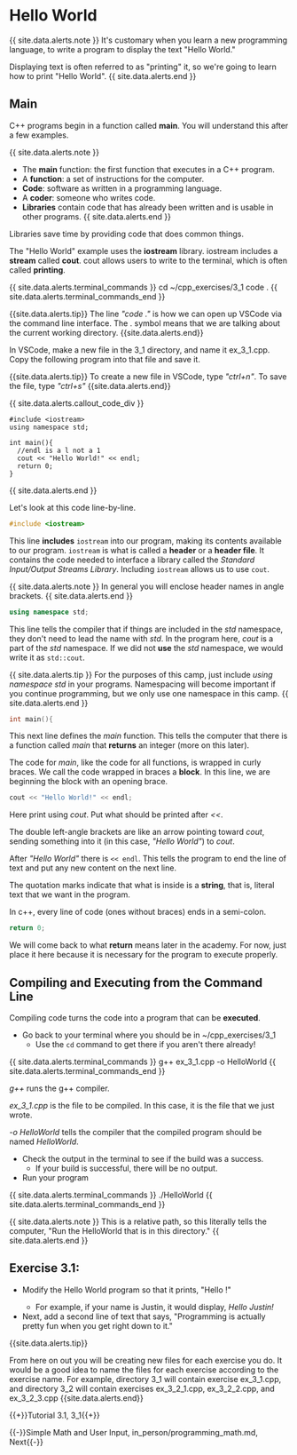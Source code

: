 # Hello World

{{ site.data.alerts.note }}
It's customary when you learn a new programming language, to write a program to display the text "Hello World."

Displaying text is often referred to as "printing" it, so we're going to learn how to print "Hello World".
{{ site.data.alerts.end }}


## Main

C++ programs begin in a function called **main**. You will understand this after a few examples.


{{ site.data.alerts.note }}
- The **main** function: the first function that executes in a C++ program.
- A **function**: a set of instructions for the computer.
- **Code**: software as written in a programming language.
- A **coder**: someone who writes code.
- **Libraries** contain code that has already been written and is usable in other programs.
{{ site.data.alerts.end }}


Libraries save time by providing code that does common things.

The "Hello World" example uses the **iostream** library. iostream includes a **stream** called **cout**. cout allows users to write to the terminal, which is often called **printing**.

{{ site.data.alerts.terminal_commands }}
cd ~/cpp_exercises/3_1
code .
{{ site.data.alerts.terminal_commands_end }}

{{site.data.alerts.tip}}
The line *"code ."* is how we can open up VSCode via the command line interface. The . symbol means that we are talking about the current working directory.
{{site.data.alerts.end}}

In VSCode, make a new file in the 3_1 directory, and name it ex_3_1.cpp. Copy the following program into that file and save it.

{{site.data.alerts.tip}}
To create a new file in VSCode, type *"ctrl+n"*. To save the file, type *"ctrl+s"*
{{site.data.alerts.end}}

{{ site.data.alerts.callout_code_div }}
```
#include <iostream>
using namespace std;

int main(){
  //endl is a l not a 1
  cout << "Hello World!" << endl;
  return 0;
}
```
{{ site.data.alerts.end }}

Let's look at this code line-by-line.

```cpp
#include <iostream>
``` 

This line **includes** `iostream` into our program, making its contents available to our program. `iostream` is what is called a **header** or a **header file**. It contains the code needed to interface a library called the *Standard Input/Output Streams Library*. Including `iostream` allows us to use `cout`.

{{ site.data.alerts.note }}
In general you will enclose header names in angle brackets. 
{{ site.data.alerts.end }}

```cpp
using namespace std;
```

This line tells the compiler that if things are included in the *std* namespace, they don't need to lead the name with *std*. In the program here, *cout* is a part of the *std* namespace. If we did not **use** the *std* namespace, we would write it as `std::cout`.

{{ site.data.alerts.tip }}
For the purposes of this camp, just include *using namespace std* in your programs. Namespacing will become important if you continue programming, but we only use one namespace in this camp.
{{ site.data.alerts.end }}

```cpp
int main(){
```

This next line defines the *main* function. This tells the computer that there is a function called *main* that **returns** an integer (more on this later).

The code for *main*, like the code for all functions, is wrapped in curly braces. We call the code wrapped in braces a **block**. In this line, we are beginning the block with an opening brace.

```cpp
cout << "Hello World!" << endl;
```

Here print using *cout*. Put what should be printed after *<<*.

The double left-angle brackets are like an arrow pointing toward *cout*, sending something into it (in this case, *"Hello World"*) to *cout*.

After *"Hello World"* there is `<< endl`. This tells the program to end the line of text and put any new content on the next line.

The quotation marks indicate that what is inside is a **string**, that is, literal text that we want in the program.

In c++, every line of code (ones without braces) ends in a semi-colon.

```cpp
return 0;
```

We will come back to what **return** means later in the academy. For now, just place it here because it is necessary for the program to execute properly.


## Compiling and Executing from the Command Line

Compiling code turns the code into a program that can be **executed**.

- Go back to your terminal where you should be in ~/cpp_exercises/3_1
  - Use the `cd` command to get there if you aren't there already!

{{ site.data.alerts.terminal_commands }}
g++ ex_3_1.cpp -o HelloWorld
{{ site.data.alerts.terminal_commands_end }}

*g++* runs the g++ compiler.

*ex_3_1.cpp* is the file to be compiled. In this case, it is the file that we just wrote.

*-o HelloWorld* tells the compiler that the compiled program should be named *HelloWorld*.

- Check the output in the terminal to see if the build was a success.
  - If your build is successful, there will be no output.
- Run your program

{{ site.data.alerts.terminal_commands }}
./HelloWorld
{{ site.data.alerts.terminal_commands_end }}


{{ site.data.alerts.note }}
This is a relative path, so this literally tells the computer, "Run the HelloWorld that is in this directory."
{{ site.data.alerts.end }}

## Exercise 3.1:

- Modify the Hello World program so that it prints, "Hello <Your Name>!"
    - For example, if your name is Justin, it would display, *Hello Justin!*
- Next, add a second line of text that says, "Programming is actually pretty fun when you get right down to it."

{{site.data.alerts.tip}}

From here on out you will be creating new files for each exercise you do. It would be a good idea to name the files for each exercise according to the exercise name. For example, directory 3_1 will contain exercise ex_3_1.cpp, and directory 3_2 will contain exercises ex_3_2_1.cpp, ex_3_2_2.cpp, and ex_3_2_3.cpp
{{site.data.alerts.end}}

{{+}}Tutorial 3.1, 3_1{{+}}

{{-}}Simple Math and User Input, in_person/programming_math.md, Next{{-}}
